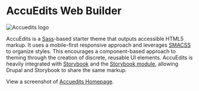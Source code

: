 # AccuEdits Web Builder

![Accuedits logo](https://www.accuedits.com/logo_accuedits.png)

AccuEdits is a [Sass](http://sass-lang.com/)-based starter theme that outputs
accessible HTML5 markup. It uses a mobile-first responsive approach and
leverages [SMACSS](https://smacss.com/) to organize styles. This encourages a
component-based approach to theming through the creation of discrete, reusable
UI elements. AccuEdits is heavily integrated with
[Storybook](https://storybook.js.org/) and the [Storybook module](https://www.drupal.org/project/storybook), allowing Drupal
and Storybook to share the same markup.

View a screenshot of [Accuedits Homepage](https://www.accuedits.com/homepage_full.png).
